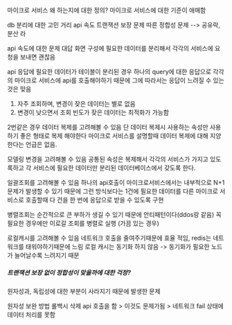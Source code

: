 마이크로 서비스 왜 하는지에 대한 정의?
마이크로 서비스에 대한 기준이 애매함

db 분리에 대한 고민 거리
api 속도
트랜잭션 보장 문제 따른 정합성 문제 --> 공유락, 분산 라 

api 속도에 대한 문제 대답
화면 구성에 필요한 데이터를 분리해서 각각의 서비스에 요청을 보내면 괜찮음

api 응답에 필요한 데이터가 테이블이 분리된 경우 하나의 query에 대한 응답으로 각각의 마이크로 서비스에 api를 호출해야하기 때문에 그에 따라서는 응답이 느려질 수 있는것은 맞음

1. 자주 조회하며, 변경이 잦은 데이터는 별로 없음
2. 변경이 낮으면서 조회 빈도가 잦은 데이터는 최적화가 가능함

2번같은 경우 데이터 복제를 고려해볼 수 있음
단 데이터 복제시 사용하는 속성만 사용하기 좋은 형태로 복제 해야한다
마이크로 서비스를 설명할때 데이터 복제에 대해 지양한다는 언급은 없음.

모델링 변경을 고려해볼 수 있음
공통된 속성은 복제해서 각각의 서비스가 가지고 있도록하고 각 서비스에 필요한 데이터만 분리된 데이터베이스에서 갖도록 한다.

일괄조회를 고려해볼 수 있음
하나의 api호출이 마이크로서비스에서는 내부적으로 N+1문제가 발생할 수 있기 때문에
그런 방식보다는 1건에 필요한 데이터를 다른 마이크로 서비스로 호출할때 다 건을 한 번에 응답으로 받을 수 있도록 구현

병렬조회는 순간적으로 큰 부하가 생길 수 있기 때문에 안티패턴이다(ddos랑 같음)
꼭 필요한 경우에만 이로갈 조회를 병렬로 실행 (가끔 있는 경우)

로컬캐시를 고려해볼 수 있음
네트워크 호출을 줄여주기때문에 효율 적임, redis는 네트워크를 태워야하기때문에 느림
로컬 캐시는 동기화 하지 않음 -> 동기화가 필요한 노드가 늘어날수록 느려지기 때문


##### 트랜잭션 보장 없이 정합성이 맞을까에 대한 걱정?
원자성과, 독립성에 대한 부분이 사라지기 때문에 발생한 문제

원자성 보완 방법
롤백시 삭제 api 호출을 함 > 이것도 문제가됨 > 네트워크 fail 상태에 데이터 처리를 못함
